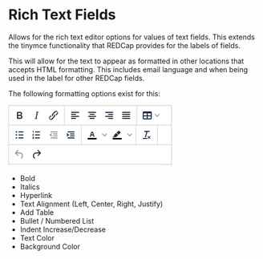 # Rich Text Fields
Allows for the rich text editor options for values of text fields. This extends the tinymce functionality that REDCap provides for the labels of fields.

This will allow for the text to appear as formatted in other locations that accepts HTML formatting. This includes email language and when being used in the label for other REDCap fields.

The following formatting options exist for this:

![Example Options](images/example.png)

* Bold
* Italics
* Hyperlink
* Text Alignment (Left, Center, Right, Justify)
* Add Table
* Bullet / Numbered List
* Indent Increase/Decrease
* Text Color
* Background Color

